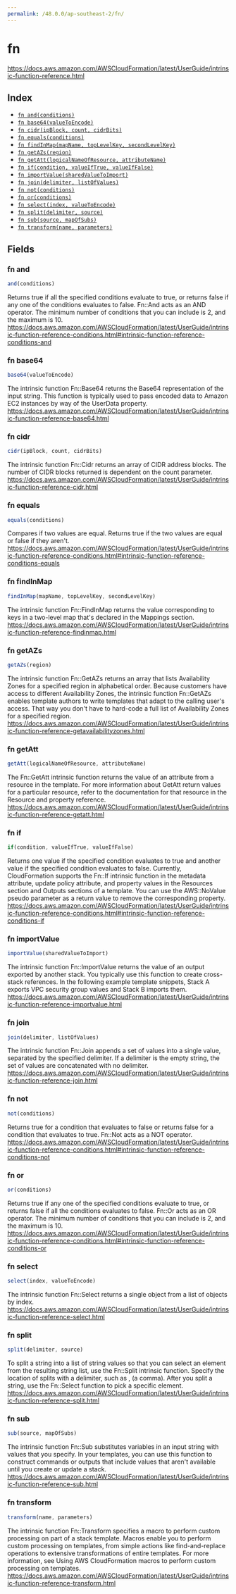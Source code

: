 ```yaml
---
permalink: /48.0.0/ap-southeast-2/fn/
---
```


# fn

https://docs.aws.amazon.com/AWSCloudFormation/latest/UserGuide/intrinsic-function-reference.html

## Index

* [`fn and(conditions)`](#fn-and)
* [`fn base64(valueToEncode)`](#fn-base64)
* [`fn cidr(ipBlock, count, cidrBits)`](#fn-cidr)
* [`fn equals(conditions)`](#fn-equals)
* [`fn findInMap(mapName, topLevelKey, secondLevelKey)`](#fn-findinmap)
* [`fn getAZs(region)`](#fn-getazs)
* [`fn getAtt(logicalNameOfResource, attributeName)`](#fn-getatt)
* [`fn if(condition, valueIfTrue, valueIfFalse)`](#fn-if)
* [`fn importValue(sharedValueToImport)`](#fn-importvalue)
* [`fn join(delimiter, listOfValues)`](#fn-join)
* [`fn not(conditions)`](#fn-not)
* [`fn or(conditions)`](#fn-or)
* [`fn select(index, valueToEncode)`](#fn-select)
* [`fn split(delimiter, source)`](#fn-split)
* [`fn sub(source, mapOfSubs)`](#fn-sub)
* [`fn transform(name, parameters)`](#fn-transform)

## Fields

### fn and

```ts
and(conditions)
```

Returns true if all the specified conditions evaluate to true, or returns false if any one of the conditions evaluates to false. Fn::And acts as an AND operator. The minimum number of conditions that you can include is 2, and the maximum is 10. 
https://docs.aws.amazon.com/AWSCloudFormation/latest/UserGuide/intrinsic-function-reference-conditions.html#intrinsic-function-reference-conditions-and

### fn base64

```ts
base64(valueToEncode)
```

The intrinsic function Fn::Base64 returns the Base64 representation of the input string. This function is typically used to pass encoded data to Amazon EC2 instances by way of the UserData property.
https://docs.aws.amazon.com/AWSCloudFormation/latest/UserGuide/intrinsic-function-reference-base64.html

### fn cidr

```ts
cidr(ipBlock, count, cidrBits)
```

The intrinsic function Fn::Cidr returns an array of CIDR address blocks. The number of CIDR blocks returned is dependent on the count parameter. 
https://docs.aws.amazon.com/AWSCloudFormation/latest/UserGuide/intrinsic-function-reference-cidr.html

### fn equals

```ts
equals(conditions)
```

Compares if two values are equal. Returns true if the two values are equal or false if they aren't. 
https://docs.aws.amazon.com/AWSCloudFormation/latest/UserGuide/intrinsic-function-reference-conditions.html#intrinsic-function-reference-conditions-equals

### fn findInMap

```ts
findInMap(mapName, topLevelKey, secondLevelKey)
```

The intrinsic function Fn::FindInMap returns the value corresponding to keys in a two-level map that's declared in the Mappings section. 
https://docs.aws.amazon.com/AWSCloudFormation/latest/UserGuide/intrinsic-function-reference-findinmap.html

### fn getAZs

```ts
getAZs(region)
```

The intrinsic function Fn::GetAZs returns an array that lists Availability Zones for a specified region in alphabetical order. Because customers have access to different Availability Zones, the intrinsic function Fn::GetAZs enables template authors to write templates that adapt to the calling user's access. That way you don't have to hard-code a full list of Availability Zones for a specified region. 
https://docs.aws.amazon.com/AWSCloudFormation/latest/UserGuide/intrinsic-function-reference-getavailabilityzones.html

### fn getAtt

```ts
getAtt(logicalNameOfResource, attributeName)
```

The Fn::GetAtt intrinsic function returns the value of an attribute from a resource in the template. For more information about GetAtt return values for a particular resource, refer to the documentation for that resource in the Resource and property reference. 
https://docs.aws.amazon.com/AWSCloudFormation/latest/UserGuide/intrinsic-function-reference-getatt.html

### fn if

```ts
if(condition, valueIfTrue, valueIfFalse)
```

Returns one value if the specified condition evaluates to true and another value if the specified condition evaluates to false. Currently, CloudFormation supports the Fn::If intrinsic function in the metadata attribute, update policy attribute, and property values in the Resources section and Outputs sections of a template. You can use the AWS::NoValue pseudo parameter as a return value to remove the corresponding property. 
https://docs.aws.amazon.com/AWSCloudFormation/latest/UserGuide/intrinsic-function-reference-conditions.html#intrinsic-function-reference-conditions-if

### fn importValue

```ts
importValue(sharedValueToImport)
```

The intrinsic function Fn::ImportValue returns the value of an output exported by another stack. You typically use this function to create cross-stack references. In the following example template snippets, Stack A exports VPC security group values and Stack B imports them. 
https://docs.aws.amazon.com/AWSCloudFormation/latest/UserGuide/intrinsic-function-reference-importvalue.html

### fn join

```ts
join(delimiter, listOfValues)
```

The intrinsic function Fn::Join appends a set of values into a single value, separated by the specified delimiter. If a delimiter is the empty string, the set of values are concatenated with no delimiter. 
https://docs.aws.amazon.com/AWSCloudFormation/latest/UserGuide/intrinsic-function-reference-join.html

### fn not

```ts
not(conditions)
```

Returns true for a condition that evaluates to false or returns false for a condition that evaluates to true. Fn::Not acts as a NOT operator. 
https://docs.aws.amazon.com/AWSCloudFormation/latest/UserGuide/intrinsic-function-reference-conditions.html#intrinsic-function-reference-conditions-not

### fn or

```ts
or(conditions)
```

Returns true if any one of the specified conditions evaluate to true, or returns false if all the conditions evaluates to false. Fn::Or acts as an OR operator. The minimum number of conditions that you can include is 2, and the maximum is 10. https://docs.aws.amazon.com/AWSCloudFormation/latest/UserGuide/intrinsic-function-reference-conditions.html#intrinsic-function-reference-conditions-or

### fn select

```ts
select(index, valueToEncode)
```

The intrinsic function Fn::Select returns a single object from a list of objects by index. 
https://docs.aws.amazon.com/AWSCloudFormation/latest/UserGuide/intrinsic-function-reference-select.html

### fn split

```ts
split(delimiter, source)
```

To split a string into a list of string values so that you can select an element from the resulting string list, use the Fn::Split intrinsic function. Specify the location of splits with a delimiter, such as , (a comma). After you split a string, use the Fn::Select function to pick a specific element. 
https://docs.aws.amazon.com/AWSCloudFormation/latest/UserGuide/intrinsic-function-reference-split.html

### fn sub

```ts
sub(source, mapOfSubs)
```

The intrinsic function Fn::Sub substitutes variables in an input string with values that you specify. In your templates, you can use this function to construct commands or outputs that include values that aren't available until you create or update a stack. 
https://docs.aws.amazon.com/AWSCloudFormation/latest/UserGuide/intrinsic-function-reference-sub.html

### fn transform

```ts
transform(name, parameters)
```

The intrinsic function Fn::Transform specifies a macro to perform custom processing on part of a stack template. Macros enable you to perform custom processing on templates, from simple actions like find-and-replace operations to extensive transformations of entire templates. For more information, see Using AWS CloudFormation macros to perform custom processing on templates. 
https://docs.aws.amazon.com/AWSCloudFormation/latest/UserGuide/intrinsic-function-reference-transform.html